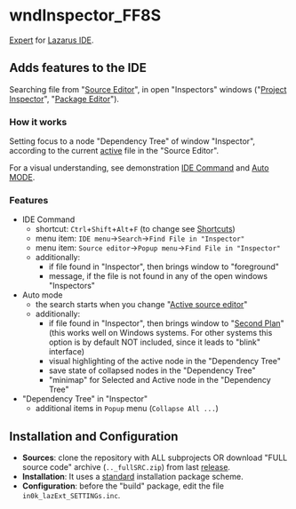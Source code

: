 # wndInspector_FF8S

[Expert][D1] for [Lazarus IDE][D2].

## Adds features to the IDE
  Searching file from "[Source Editor][l0]", in open "Inspectors" windows
  ("[Project Inspector][l1]", "[Package Editor][l2]").

### How it works

  Setting focus to a node "Dependency Tree" of window "Inspector", 
  according to the current [active][l3] file in the "Source Editor".

  For a visual understanding, see demonstration 
  [IDE Command](https://github.com/in0k-LazarusIDE-plugins/in0k_LazIdeEXT_wndInspector_FF8S/wiki/Animation-'IDE-command')
  and
  [Auto MODE](https://github.com/in0k-LazarusIDE-plugins/in0k_LazIdeEXT_wndInspector_FF8S/wiki/Animation-'Auto-MODE').


### Features

* IDE Command
  - shortcut: `Ctrl`+`Shift`+`Alt`+`F` (to change see [Shortcuts][l4])
  - menu item: `IDE menu`->`Search`->`Find File in "Inspector"`
  - menu item: `Source editor`->`Рopup menu`->`Find File in "Inspector"`
  - additionally:
    + if file found in "Inspector", then brings window to "foreground" 
    + message, if the file is not found in any of the open windows "Inspectors"
* Auto mode
   - the search starts when you change "[Active source editor][l3]"
   - additionally:
     + if file found in "Inspector", then brings window to 
       "[Second Plan](https://github.com/in0k-src/in0k-bringToSecondPlane)"
       (this works well on Windows systems. For other systems this option is by default NOT included, since it leads to "blink" interface)
     + visual highlighting of the active node in the "Dependency Tree"
     + save state of collapsed nodes in the "Dependency Tree"
     + "minimap" for Selected and Active node in the "Dependency Tree"
* "Dependency Tree" in "Inspector"
  + additional items in `Рopup` menu (`Collapse All ...`)

## Installation and Configuration
* **Sources**: clone the repository with ALL subprojects OR 
  download "FULL source code" archive (`.._fullSRC.zip`) from last [release][R0].
* **Installation**: It uses a [standard](I0) installation package scheme. 
* **Configuration**: before the "build" package, edit the file `in0k_lazExt_SETTINGs.inc`.

[D1]: http://wiki.lazarus.freepascal.org/Extending_the_IDE#Overview
[D2]: http://www.lazarus-ide.org/ 

[l0]: http://wiki.freepascal.org/IDE_Window:_Source_Editor
[l1]: http://wiki.freepascal.org/IDE_Window:_Project_Inspector
[l2]: http://wiki.freepascal.org/IDE_Window:_Package_Editor
[l3]: http://wiki.freepascal.org/Extending_the_IDE#Active_source_editor
[l4]: http://wiki.freepascal.org/Lazarus_IDE_Shortcuts

[R0]: https://github.com/in0k-LazarusIDE-plugins/in0k_LazIdeEXT_wndInspector_FF8S/releases
[I0]: http://wiki.freepascal.org/Install_Packages#Adding_known_packages

